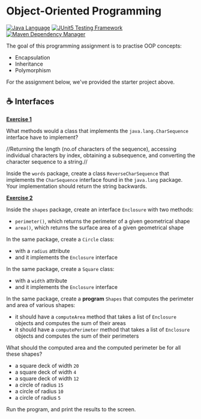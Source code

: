 # Object-Oriented Programming

[![Java Language](https://img.shields.io/badge/PLATFORM-OpenJDK-3A75B0.svg?style=for-the-badge)][1]
[![JUnit5 Testing Framework](https://img.shields.io/badge/testing%20framework-JUnit5-26A162.svg?style=for-the-badge)][2]
[![Maven Dependency Manager](https://img.shields.io/badge/dependency%20manager-Maven-AA215A.svg?style=for-the-badge)][3]

The goal of this programming assignment is to practise OOP concepts:
- Encapsulation
- Inheritance
- Polymorphism

For the assignment below, we've provided the starter project above.

## :coffee: Interfaces

**<ins>Exercise 1</ins>**

What methods would a class that implements the `java.lang.CharSequence` interface have to implement?

//Returning the length (no.of characters of the sequence), accessing individual characters by index, obtaining a subsequence, and converting the character sequence to a string.//

Inside the `words` package, create a class `ReverseCharSequence` that implements the `CharSequence` interface found in the `java.lang` package. 
Your implementation should return the string backwards. 

**<ins>Exercise 2</ins>**

Inside the `shapes` package, create an interface `Enclosure` with two methods:
- `perimeter()`, which returns the perimeter of a given geometrical shape
- `area()`, which returns the surface area of a given geometrical shape

In the same package, create a `Circle` class:
- with a `radius` attribute
- and it implements the `Enclosure` interface

In the same package, create a `Square` class:
- with a `width` attribute
- and it implements the `Enclosure` interface

In the same package, create a **program** `Shapes` that computes the perimeter and area of various shapes:
- it should have a `computeArea` method that takes a list of `Enclosure` objects and computes the sum of their areas
- it should have a `computePerimeter` method that takes a list of `Enclosure` objects and computes the sum of their perimeters

What should the computed area and the computed perimeter be for all these shapes?
- a square deck of width `20`
- a square deck of width `4`
- a square deck of width `12`
- a circle of radius `15`
- a circle of radius `10`
- a circle of radius `5`

Run the program, and print the results to the screen.


[1]: https://docs.oracle.com/javase/17/docs/api/index.html
[2]: https://junit.org/junit5/
[3]: https://maven.apache.org/